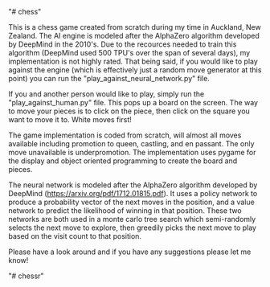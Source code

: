 
"# chess"

This is a chess game created from scratch during my time in Auckland, New Zealand. The AI engine is modeled after the AlphaZero algorithm developed by DeepMind in the 2010's. Due to the recources needed to train this algorithm (DeepMind used 500 TPU's over the span of several days), my implementation is not highly rated. That being said, if you would like to play against the engine (which is effectively just a random move generator at this point) you can run the "play_against_neural_network.py" file.

If you and another person would like to play, simply run the "play_against_human.py" file. This pops up a board on the screen. The way to move your pieces is to click on the piece, then click on the square you want to move it to. White moves first!

The game implementation is coded from scratch, will almost all moves available including promotion to queen, castling, and en passant. The only move unavailable is underpromotion. The implementation uses pygame for the display and object oriented programming to create the board and pieces. 

The neural network is modeled after the AlphaZero algorithm developed by DeepMind (https://arxiv.org/pdf/1712.01815.pdf). It uses a policy network to produce a probability vector of the next moves in the position, and a value network to predict the likelihood of winning in that position. These two networks are both used in a monte carlo tree search which semi-randomly selects the next move to explore, then greedily picks the next move to play based on the visit count to that position. 

Please have a look around and if you have any suggestions please let me know!

"# chessr" 

